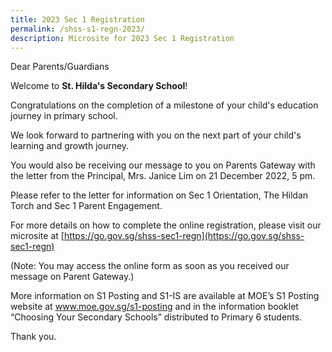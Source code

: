 ```yaml
---
title: 2023 Sec 1 Registration
permalink: /shss-s1-regn-2023/
description: Microsite for 2023 Sec 1 Registration
---
```

Dear Parents/Guardians

Welcome to **St. Hilda's Secondary School**! 

Congratulations on the completion of a milestone of your child's education journey in primary school.

We look forward to partnering with you on the next part of your child's learning and growth journey. 

You would also be receiving our message to you on Parents Gateway with the letter from the Principal, Mrs. Janice Lim on 21 December 2022, 5 pm.

Please refer to the letter for information on Sec 1 Orientation, The Hildan Torch and Sec 1 Parent Engagement.

For more details on how to complete the online registration, please visit our microsite at [https://go.gov.sg/shss-sec1-regn](https://go.gov.sg/shss-sec1-regn)

(Note: You may access the online form as soon as you received our message on Parent Gateway.)

More information on S1 Posting and S1-IS are available at MOE’s S1 Posting website at www.moe.gov.sg/s1-posting and in the information booklet “Choosing Your Secondary Schools” distributed to Primary 6 students.

Thank you.